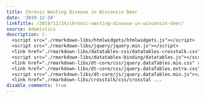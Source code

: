 ```yaml
---
title: Chronic Wasting Disease in Wisconsin Deer
date: '2019-12-24'
linkTitle: /2019/12/24/chronic-wasting-disease-in-wisconsin-deer/
source: Adamistics
description: |-
  <script src="./rmarkdown-libs/htmlwidgets/htmlwidgets.js"></script>
  <script src="./rmarkdown-libs/jquery/jquery.min.js"></script>
  <link href="./rmarkdown-libs/datatables-css/datatables-crosstalk.css" rel="stylesheet" />
  <script src="./rmarkdown-libs/datatables-binding/datatables.js"></script>
  <link href="./rmarkdown-libs/dt-core/css/jquery.dataTables.min.css" rel="stylesheet" />
  <link href="./rmarkdown-libs/dt-core/css/jquery.dataTables.extra.css" rel="stylesheet" />
  <script src="./rmarkdown-libs/dt-core/js/jquery.dataTables.min.js"></script>
  <link href="./rmarkdown-libs/crosstalk/css/crosstal ...
disable_comments: true
---
```

<script src="./rmarkdown-libs/htmlwidgets/htmlwidgets.js"></script>
<script src="./rmarkdown-libs/jquery/jquery.min.js"></script>
<link href="./rmarkdown-libs/datatables-css/datatables-crosstalk.css" rel="stylesheet" />
<script src="./rmarkdown-libs/datatables-binding/datatables.js"></script>
<link href="./rmarkdown-libs/dt-core/css/jquery.dataTables.min.css" rel="stylesheet" />
<link href="./rmarkdown-libs/dt-core/css/jquery.dataTables.extra.css" rel="stylesheet" />
<script src="./rmarkdown-libs/dt-core/js/jquery.dataTables.min.js"></script>
<link href="./rmarkdown-libs/crosstalk/css/crosstal ...